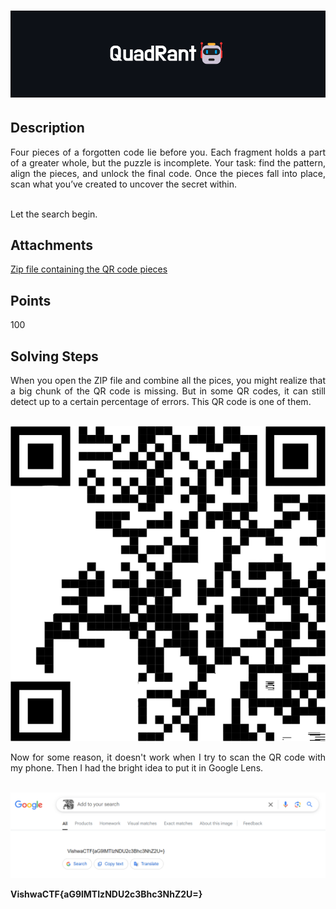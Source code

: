 # ![Title](additional-files/quadrant-title.png)

## Description

<div style="text-align: justify">Four pieces of a forgotten code lie before you. Each fragment holds a part of a greater whole, but the puzzle is incomplete. Your task: find the pattern, align the pieces, and unlock the final code. Once the pieces fall into place, scan what you’ve created to uncover the secret within.<br><br>

Let the search begin.</div>

## Attachments

[Zip file containing the QR code pieces](additional-files/QuadRant.zip)

## Points

100

## Solving Steps

<div style="text-align: justify">When you open the ZIP file and combine all the pices, you might realize that a big chunk of the QR code is missing. But in some QR codes, it can still detect up to a certain percentage of errors. This QR code is one of them.</div><br>

![Final QR Code](additional-files/QRCode.png)<br>

<div style="text-align: justify">Now for some reason, it doesn't work when I try to scan the QR code with my phone. Then I had the bright idea to put it in Google Lens.</div><br>

![QR Code Results](additional-files/QRCode-Results.png)<br>

<b>VishwaCTF{aG9lMTIzNDU2c3Bhc3NhZ2U=}</b>
